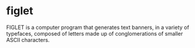 # figlet
FIGLET is a computer program that generates text banners, in a variety of typefaces, composed of letters made up of conglomerations of smaller ASCII characters.
